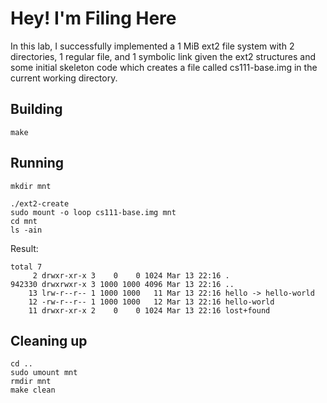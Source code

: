 # Hey! I'm Filing Here

In this lab, I successfully implemented a 1 MiB ext2 file system with 2 directories, 1 regular file, and 1 symbolic link given the ext2 structures and some initial skeleton code which creates a file called cs111-base.img in the current working directory.

## Building

```shell
make
```

## Running

```shell
mkdir mnt

./ext2-create
sudo mount -o loop cs111-base.img mnt
cd mnt
ls -ain
```

Result:
```shell
total 7
     2 drwxr-xr-x 3    0    0 1024 Mar 13 22:16 .
942330 drwxrwxr-x 3 1000 1000 4096 Mar 13 22:16 ..
    13 lrw-r--r-- 1 1000 1000   11 Mar 13 22:16 hello -> hello-world
    12 -rw-r--r-- 1 1000 1000   12 Mar 13 22:16 hello-world
    11 drwxr-xr-x 2    0    0 1024 Mar 13 22:16 lost+found
```


## Cleaning up

```shell
cd ..
sudo umount mnt
rmdir mnt
make clean
```
